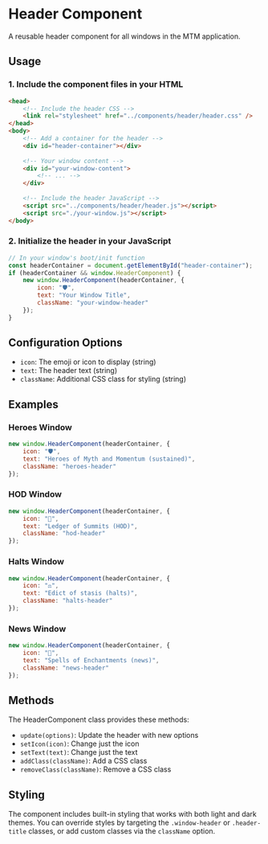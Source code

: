 # Header Component

A reusable header component for all windows in the MTM application.

## Usage

### 1. Include the component files in your HTML

```html
<head>
    <!-- Include the header CSS -->
    <link rel="stylesheet" href="../components/header/header.css" />
</head>
<body>
    <!-- Add a container for the header -->
    <div id="header-container"></div>
    
    <!-- Your window content -->
    <div id="your-window-content">
        <!-- ... -->
    </div>
    
    <!-- Include the header JavaScript -->
    <script src="../components/header/header.js"></script>
    <script src="./your-window.js"></script>
</body>
```

### 2. Initialize the header in your JavaScript

```javascript
// In your window's boot/init function
const headerContainer = document.getElementById("header-container");
if (headerContainer && window.HeaderComponent) {
    new window.HeaderComponent(headerContainer, {
        icon: "🛡️",
        text: "Your Window Title",
        className: "your-window-header"
    });
}
```

## Configuration Options

- `icon`: The emoji or icon to display (string)
- `text`: The header text (string)
- `className`: Additional CSS class for styling (string)

## Examples

### Heroes Window
```javascript
new window.HeaderComponent(headerContainer, {
    icon: "🛡️",
    text: "Heroes of Myth and Momentum (sustained)",
    className: "heroes-header"
});
```

### HOD Window
```javascript
new window.HeaderComponent(headerContainer, {
    icon: "🗻",
    text: "Ledger of Summits (HOD)",
    className: "hod-header"
});
```

### Halts Window
```javascript
new window.HeaderComponent(headerContainer, {
    icon: "⚖️",
    text: "Edict of stasis (halts)",
    className: "halts-header"
});
```

### News Window
```javascript
new window.HeaderComponent(headerContainer, {
    icon: "📜",
    text: "Spells of Enchantments (news)",
    className: "news-header"
});
```

## Methods

The HeaderComponent class provides these methods:

- `update(options)`: Update the header with new options
- `setIcon(icon)`: Change just the icon
- `setText(text)`: Change just the text
- `addClass(className)`: Add a CSS class
- `removeClass(className)`: Remove a CSS class

## Styling

The component includes built-in styling that works with both light and dark themes. You can override styles by targeting the `.window-header` or `.header-title` classes, or add custom classes via the `className` option.

